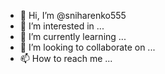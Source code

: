 - 👋 Hi, I’m @sniharenko555
- 👀 I’m interested in ...
- 🌱 I’m currently learning ...
- 💞️ I’m looking to collaborate on ...
- 📫 How to reach me ...

<!---
sniharenko555/sniharenko555 is a ✨ special ✨ repository because its `README.md` (this file) appears on your GitHub profile.
You can click the Preview link to take a look at your changes.
--->


